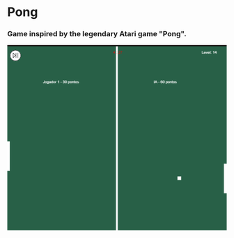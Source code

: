 # Pong

### Game inspired by the legendary Atari game "Pong".

<img src="/img/img_pong.png" alt="pong image" />